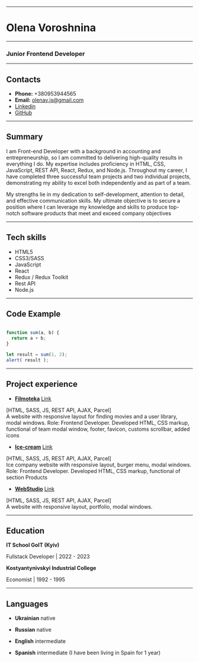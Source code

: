 *************************************************************************************************************************

# Olena Voroshnina

*************************************************************************************************************************

### Junior Frontend Developer

************************************************************************************************************************

## Contacts

- **Phone:** +380953944565
- **Email:** olenav.js@gmail.com
- [Linkedin](https://www.linkedin.com/in/olena-voroshnina-0b6795263/)
- [GitHub](https://github.com/OlenaVoroshnina)

*************************************************************************************************************************

## Summary

  I am Front-end Developer with a background in accounting and
entrepreneurship, so I am committed to delivering high-quality
results in everything I do. My expertise includes proficiency in
HTML, CSS, JavaScript, REST API, React, Redux, and Node.js.
Throughout my career, I have completed three successful team
projects and two individual projects, demonstrating my ability
to excel both independently and as part of a team.

  My strengths lie in my dedication to self-development,
attention to detail, and effective communication skills. My
ultimate objective is to secure a position where I can leverage
my knowledge and skills to produce top-notch software
products that meet and exceed company objectives

**************************************************************************************************************************

## Tech skills

- HTML5
- CSS3/SASS
- JavaScript
- React
- Redux / Redux Toolkit 
- Rest API
- Node.js

************************************************************************************************************************

## Code Example

```javascript

function sum(a, b) {
  return a + b;
}

let result = sum(1, 2);
alert( result );

```
**************************************************************************************************************************

## Project experience

- **__[Filmoteka](https://olenavoroshnina.github.io/filmoteka/)__**   [Link](https://github.com/OlenaVoroshnina/filmoteka)

\[HTML, SASS, JS, REST API, AJAX, Parcel]  
A website with responsive layout for finding movies and a
user library, modal windows. Role: Frontend Developer.
Developed HTML, CSS markup, functional of team modal
window, footer, favicon, customs scrollbar, added icons

- **__[Ice-cream](https://olenavoroshnina.github.io/Ice-cream/)__**   [Link](https://github.com/OlenaVoroshnina/Ice-cream)

\[HTML, SASS, JS, REST API, AJAX, Parcel]  
Ice company website with responsive layout, burger menu,
modal windows. Role: Frontend Developer.
Developed HTML, CSS markup, functional of section
Products

- **__[WebStudio](https://olenavoroshnina.github.io/goit-markup-hw-08/)__**   [Link](https://github.com/OlenaVoroshnina/goit-markup-hw-08)

\[HTML, SASS, JS, REST API, AJAX, Parcel]  
A website with responsive layout, portfolio, modal windows.

**************************************************************************************************************************

## Education

__**IT School GoIT (Kyiv)**__

Fullstack Developer  |    2022 - 2023

__**Kostyantynivskyi  Industrial College**__

Economist  |    1992 - 1995

**************************************************************************************************************************

## Languages

- **Ukrainian**   native

- **Russian**     native

- **English**     intermediate

- **Spanish**     intermediate \(I have been living in Spain for 1 year)